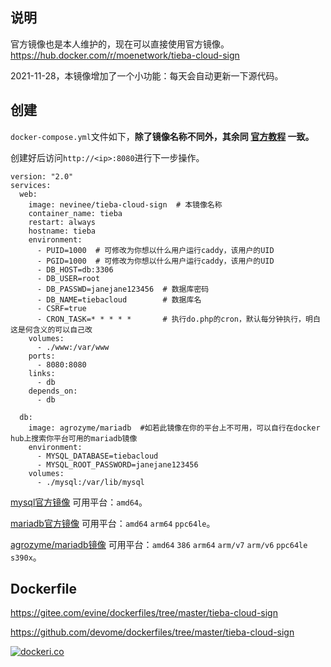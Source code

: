 ## 说明

官方镜像也是本人维护的，现在可以直接使用官方镜像。https://hub.docker.com/r/moenetwork/tieba-cloud-sign

2021-11-28，本镜像增加了一个小功能：每天会自动更新一下源代码。

## 创建

`docker-compose.yml`文件如下，**除了镜像名称不同外，其余同 [官方教程](https://github.com/MoeNetwork/Tieba-Cloud-Sign) 一致。**

创建好后访问`http://<ip>:8080`进行下一步操作。

```
version: "2.0"
services:
  web:
    image: nevinee/tieba-cloud-sign  # 本镜像名称
    container_name: tieba
    restart: always
    hostname: tieba
    environment:
      - PUID=1000  # 可修改为你想以什么用户运行caddy，该用户的UID
      - PGID=1000  # 可修改为你想以什么用户运行caddy，该用户的UID
      - DB_HOST=db:3306
      - DB_USER=root
      - DB_PASSWD=janejane123456  # 数据库密码
      - DB_NAME=tiebacloud        # 数据库名
      - CSRF=true
      - CRON_TASK=* * * * *       # 执行do.php的cron，默认每分钟执行，明白这是何含义的可以自己改
    volumes:
      - ./www:/var/www
    ports:
      - 8080:8080
    links:
      - db
    depends_on:
      - db

  db:
    image: agrozyme/mariadb  #如若此镜像在你的平台上不可用，可以自行在docker hub上搜索你平台可用的mariadb镜像
    environment:
      - MYSQL_DATABASE=tiebacloud
      - MYSQL_ROOT_PASSWORD=janejane123456
    volumes:
      - ./mysql:/var/lib/mysql
```
[mysql官方镜像](https://hub.docker.com/_/mysql) 可用平台：`amd64`。

[mariadb官方镜像](https://hub.docker.com/_/mariadb) 可用平台：`amd64` `arm64` `ppc64le`。

[agrozyme/mariadb镜像](https://hub.docker.com/r/agrozyme/mariadb) 可用平台：`amd64` `386` `arm64` `arm/v7` `arm/v6` `ppc64le` `s390x`。

## Dockerfile

https://gitee.com/evine/dockerfiles/tree/master/tieba-cloud-sign

https://github.com/devome/dockerfiles/tree/master/tieba-cloud-sign

[![dockeri.co](http://dockeri.co/image/nevinee/tieba-cloud-sign)](https://hub.docker.com/r/nevinee/tieba-cloud-sign/)